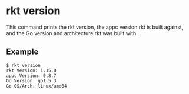 # rkt version

This command prints the rkt version, the appc version rkt is built against, and the Go version and architecture rkt was built with.

## Example

```
$ rkt version
rkt Version: 1.15.0
appc Version: 0.8.7
Go Version: go1.5.3
Go OS/Arch: linux/amd64
